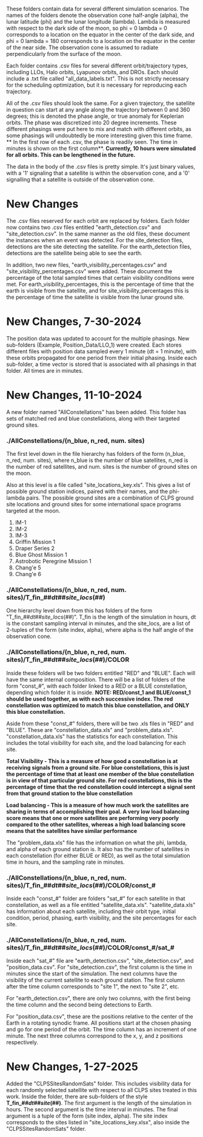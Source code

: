 These folders contain data for several different simulation scenarios. The names of the folders denote the observation cone half-angle (alpha), the lunar latitude (phi) and the lunar longitude (lambda). Lambda is measured with respect to the dark side of the moon, so 
phi = 0
lambda = 0
corresponds to a location on the equator in the center of the dark side, and 
phi = 0
lambda = 180
corresponds to a location on the equator in the center of the near side. The observation cone is assumed to radiate perpendicularly from the surface of the moon.

Each folder contains .csv files for several different orbit/trajectory types, including LLOs, Halo orbits, Lyapunov orbits, and DROs. Each should include a .txt file called "all_data_labels.txt". This is not strictly necessary for the scheduling optimization, but it is necessary for reproducing each trajectory. 

All of the .csv files should look the same. For a given trajectory, the satellite in question can start at any angle along the trajectory between 0 and 360 degrees; this is denoted the phase angle, or true anomaly for Keplerian orbits. The phase was discretized into 20 degree increments. These different phasings were put here to mix and match with different orbits, as some phasings will undoubtedly be more interesting given this time frame. ** In the first row of each .csv, the phase is readily seen. The time in minutes is shown on the first column**. **Currently, 10 hours were simulated for all orbits. This can be lengthened in the future.** 

The data in the body of the .csv files is pretty simple. It's just binary values, with a '1' signaling that a satellite is within the observation cone, and a '0' signalling that a satellite is outside of the observation cone. 

# New Changes
The .csv files reserved for each orbit are replaced by folders. Each folder now contains two .csv files entitled "earth_detection.csv" and "site_detection.csv". In the same manner as the old files, these document the instances when an event was detected. For the site_detection files, detections are the site detecting the satellite. For the earth_detection files, detections are the satellite being able to see the earth.

In addition, two new files, "earth_visibility_percentages.csv" and "site_visibility_percentages.csv" were added. These document the percentage of the total sampled times that certain visibility conditions were met. For earth_visibility_percentages, this is the percentage of time that the earth is visible from the satellite, and for site_visibility_percentages this is the percentage of time the satellite is visible from the lunar ground site.

# New Changes, 7-30-2024
The position data was updated to account for the multiple phasings. New sub-folders (Example, Position_Data/LLO_1) were created. Each stores different files with position data sampled every 1 minute (dt = 1 minute), with these orbits propagated for one period from their initial phasing. Inside each sub-folder, a time vector is stored that is associated with all phasings in that folder. All times are in minutes.


# New Changes, 11-10-2024
A new folder named "AllConstellations" has been added. This folder has sets of matched red and blue constellations, along with their targeted ground sites.

### ./AllConstellations/(n_blue, n_red, num. sites)
The first level down in the file hierarchy has folders of the form (n_blue, n_red, num. sites), where 
n_blue is the number of blue satellites,
n_red is the number of red satellites, and 
num. sites is the number of ground sites on the moon.

Also at this level is a file called "site_locations_key.xls". This gives a list of possible ground station indices, paired with their names, and the phi-lambda pairs. The possible ground sites are a combination of CLPS ground site locations and ground sites for some international space programs targeted at the moon.

1. IM-1
2. IM-2
3. IM-3
4. Griffin Mission 1
5. Draper Series 2
6. Blue Ghost Mission 1
7. Astrobotic Peregrine Mission 1
8. Chang'e 5
9. Chang'e 6

### ./AllConstellations/(n_blue, n_red, num. sites)/T_fin_##_dt_##_site_locs_(##)
One hierarchy level down from this has folders of the form "T_fin_##_dt_##_site_locs_(##)". T_fin is the length of the simulation in hours, dt is the constant sampling interval in minutes, and the site_locs, are a list of 2-tuples of the form (site index, alpha), where alpha is the half angle of the observation cone.

### ./AllConstellations/(n_blue, n_red, num. sites)/T_fin_##_dt_##_site_locs_(##)/COLOR
Inside these folders will be two folders entitled "RED" and "BLUE". Each will have the same internal composition. There will be a list of folders of the form "const_#", with each folder linked to a RED or a BLUE constellation, depending which folder it is inside. **NOTE: RED/const_1 and BLUE/const_1 should be used together, as with each successive index. The red constellation was optimized to match this blue constellation, and ONLY this blue constellation.**

Aside from these "const_#" folders, there will be two .xls files in "RED" and "BLUE". These are "constellation_data.xls" and "problem_data.xls". "constellation_data.xls" has the statistics for each constellation. This includes the total visibility for each site, and the load balancing for each site. 

**Total Visibility - This is a measure of how good a constellation is at receiving signals from a ground site. For blue constellations, this is just the percentage of time that at least one member of the blue constellation is in view of that particular ground site. For red constellations, this is the percentage of time that the red constellation could intercept a signal sent from that ground station to the blue constellation**

**Load balancing - This is a measure of how much work the satellites are sharing in terms of accomplishing their goal. A very low load balancing score means that one or more satellites are performing very poorly compared to the other satellites, whereas a high load balancing score means that the satellites have similar performance**

The "problem_data.xls" file has the information on what the phi, lambda, and alpha of each ground station is. It also has the number of satellites in each constellation (for either BLUE or RED), as well as the total simulation time in hours, and the sampling rate in minutes.

### ./AllConstellations/(n_blue, n_red, num. sites)/T_fin_##_dt_##_site_locs_(##)/COLOR/const_#
Inside each "const_#" folder are folders "sat_#" for each satellite in that constellation, as well as a file entitled "satellite_data.xls". "satellite_data.xls" has information about each satellite, including their orbit type, initial condition, period, phasing, earth visibility, and the site percentages for each site.

### ./AllConstellations/(n_blue, n_red, num. sites)/T_fin_##_dt_##_site_locs_(##)/COLOR/const_#/sat_#
Inside each "sat_#" file are "earth_detection.csv", "site_detection.csv", and "position_data.csv". For "site_detection.csv", the first column is the time in minutes since the start of the simulation. The next columns have the visibility of the current satellite to each ground station. The first column after the time column corresponds to "site 1", the next to "site 2", etc.

For "earth_detection.csv", there are only two columns, with the first being the time column and the second being detections to Earth.

For "position_data.csv", these are the positions relative to the center of the Earth in a rotating synodic frame. All positions start at the chosen phasing and go for one period of the orbit. The time column has an increment of one minute. The next three columns correspond to the x, y, and z positions respectively.

# New Changes, 1-27-2025
Added the "CLPSSitesRandomSats" folder. This includes visibility data for each randomly selected satellite with respect to all CLPS sites treated in this work. Inside the folder, there are sub-folders of the style **T_fin_##_dt_##_site_(##)**. The first argument is the length of the simulation in hours. The second argument is the time interval in minutes. The final argument is a tuple of the form (site index, alpha). The site index corresponds to the sites listed in "site_locations_key.xlsx", also inside the "CLPSSitesRandomSats" folder. 


